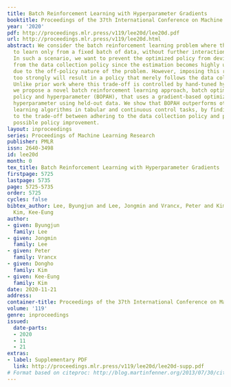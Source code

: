 ```yaml
---
title: Batch Reinforcement Learning with Hyperparameter Gradients
booktitle: Proceedings of the 37th International Conference on Machine Learning
year: '2020'
pdf: http://proceedings.mlr.press/v119/lee20d/lee20d.pdf
url: http://proceedings.mlr.press/v119/lee20d.html
abstract: We consider the batch reinforcement learning problem where the agent needs
  to learn only from a fixed batch of data, without further interaction with the environment.
  In such a scenario, we want to prevent the optimized policy from deviating too much
  from the data collection policy since the estimation becomes highly unstable otherwise
  due to the off-policy nature of the problem. However, imposing this requirement
  too strongly will result in a policy that merely follows the data collection policy.
  Unlike prior work where this trade-off is controlled by hand-tuned hyperparameters,
  we propose a novel batch reinforcement learning approach, batch optimization of
  policy and hyperparameter (BOPAH), that uses a gradient-based optimization of the
  hyperparameter using held-out data. We show that BOPAH outperforms other batch reinforcement
  learning algorithms in tabular and continuous control tasks, by finding a good balance
  to the trade-off between adhering to the data collection policy and pursuing the
  possible policy improvement.
layout: inproceedings
series: Proceedings of Machine Learning Research
publisher: PMLR
issn: 2640-3498
id: lee20d
month: 0
tex_title: Batch Reinforcement Learning with Hyperparameter Gradients
firstpage: 5725
lastpage: 5735
page: 5725-5735
order: 5725
cycles: false
bibtex_author: Lee, Byungjun and Lee, Jongmin and Vrancx, Peter and Kim, Dongho and
  Kim, Kee-Eung
author:
- given: Byungjun
  family: Lee
- given: Jongmin
  family: Lee
- given: Peter
  family: Vrancx
- given: Dongho
  family: Kim
- given: Kee-Eung
  family: Kim
date: 2020-11-21
address: 
container-title: Proceedings of the 37th International Conference on Machine Learning
volume: '119'
genre: inproceedings
issued:
  date-parts:
  - 2020
  - 11
  - 21
extras:
- label: Supplementary PDF
  link: http://proceedings.mlr.press/v119/lee20d/lee20d-supp.pdf
# Format based on citeproc: http://blog.martinfenner.org/2013/07/30/citeproc-yaml-for-bibliographies/
---
```

